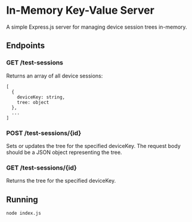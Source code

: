 # In-Memory Key-Value Server

A simple Express.js server for managing device session trees in-memory.

## Endpoints

### GET /test-sessions
Returns an array of all device sessions:
```
[
  {
    deviceKey: string,
    tree: object
  },
  ...
]
```

### POST /test-sessions/{id}
Sets or updates the tree for the specified deviceKey. The request body should be a JSON object representing the tree.

### GET /test-sessions/{id}
Returns the tree for the specified deviceKey.

## Running
```sh
node index.js
``` 